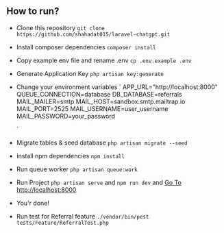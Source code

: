## How to run?

-   Clone this repository `git clone https://github.com/shahadat015/laravel-chatgpt.git`
-   Install composer dependencies `composer install`
-   Copy example env file and rename .env `cp .env.example .env`
-   Generate Application Key `php artisan key:generate`
-   Change your environment variables
    `
    APP_URL="http://localhost:8000"
    QUEUE_CONNECTION=database
    DB_DATABASE=referrals
    MAIL_MAILER=smtp
    MAIL_HOST=sandbox.smtp.mailtrap.io
    MAIL_PORT=2525
    MAIL_USERNAME=user_username
    MAIL_PASSWORD=your_password

    `

-   Migrate tables & seed database `php artisan migrate --seed`
-   Install npm dependencies `npm install`
-   Run queue worker `php artisan queue:work`
-   Run Project `php artisan serve` and `npm run dev` and [Go To http://localhost:8000](http://localhost:8000)
-   You'r done!

-   Run test for Referral feature `./vendor/bin/pest tests/Feature/ReferralTest.php`
